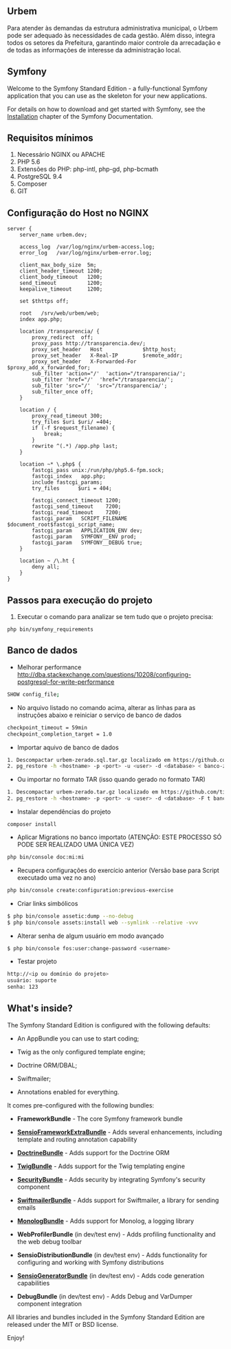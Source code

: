 Urbem
--------------

Para atender às demandas da estrutura administrativa municipal, o Urbem pode ser adequado às necessidades de cada gestão. Além disso, integra todos os setores da Prefeitura, garantindo maior controle da arrecadação e de todas as informações de interesse da administração local.

Symfony
--------------
Welcome to the Symfony Standard Edition - a fully-functional Symfony
application that you can use as the skeleton for your new applications.

For details on how to download and get started with Symfony, see the
[Installation][1] chapter of the Symfony Documentation.

Requisitos mínimos
----------------------------------------------
1. Necessário NGINX ou APACHE
2. PHP 5.6
3. Extensões do PHP: php-intl, php-gd, php-bcmath
4. PostgreSQL 9.4
5. Composer
6. GIT

Configuração do Host no NGINX
----------------------------------------------
```
server {
    server_name urbem.dev;

    access_log  /var/log/nginx/urbem-access.log;
    error_log   /var/log/nginx/urbem-error.log;

    client_max_body_size  5m;
    client_header_timeout 1200;
    client_body_timeout   1200;
    send_timeout          1200;
    keepalive_timeout     1200;

    set $thttps off;

    root   /srv/web/urbem/web;
    index app.php;

    location /transparencia/ {
        proxy_redirect  off;
        proxy_pass http://transparencia.dev/;
        proxy_set_header   Host             $http_host;
        proxy_set_header   X-Real-IP        $remote_addr;
        proxy_set_header   X-Forwarded-For  $proxy_add_x_forwarded_for;
        sub_filter 'action="/'  'action="/transparencia/';
        sub_filter 'href="/'  'href="/transparencia/';
        sub_filter 'src="/'  'src="/transparencia/';
        sub_filter_once off;
    }

    location / {
        proxy_read_timeout 300;
        try_files $uri $uri/ =404;
        if (-f $request_filename) {
            break;
        }
        rewrite ^(.*) /app.php last;
    }

    location ~* \.php$ {
        fastcgi_pass unix:/run/php/php5.6-fpm.sock;
        fastcgi_index   app.php;
        include fastcgi_params;
        try_files      $uri = 404;

        fastcgi_connect_timeout 1200;
        fastcgi_send_timeout    7200;
        fastcgi_read_timeout    7200;
        fastcgi_param   SCRIPT_FILENAME $document_root$fastcgi_script_name;
        fastcgi_param   APPLICATION_ENV dev;
        fastcgi_param   SYMFONY__ENV prod;
        fastcgi_param   SYMFONY__DEBUG true;
    }

    location ~ /\.ht {
        deny all;
    }
}
```

Passos para execução do projeto
----------------------------------------------
1. Executar o comando para analizar se tem tudo que o projeto precisa:
```
php bin/symfony_requirements
```

Banco de dados
----------------------------------------------

* Melhorar performance
http://dba.stackexchange.com/questions/10208/configuring-postgresql-for-write-performance
```sh
SHOW config_file;
```

* No arquivo listado no comando acima, alterar as linhas para as instruções abaixo e reiniciar o serviço de banco de dados
```sh
checkpoint_timeout = 59min
checkpoint_completion_target = 1.0
```

* Importar aquivo de banco de dados
```sh
1. Descompactar urbem-zerado.sql.tar.gz localizado em https://github.com/tilongevo/banco-zerado-urbem3.0
2. pg_restore -h <hostname> -p <port> -u <user> -d <database> < banco-zerado.sql
```

* Ou importar no formato TAR (isso quando gerado no formato TAR)
```sh
1. Descompactar urbem-zerado.tar.gz localizado em https://github.com/tilongevo/banco-zerado-urbem3.0
2. pg_restore -h <hostname> -p <port> -u <user> -d <database> -F t banco-zerado.tar
```

* Instalar dependências do projeto

```$xslt
composer install
```

* Aplicar Migrations no banco importato (ATENÇÃO: ESTE PROCESSO SÓ PODE SER REALIZADO UMA ÚNICA VEZ)
```sh
php bin/console doc:mi:mi
```

* Recupera configurações do exercício anterior (Versão base para Script executado uma vez no ano)
```sh
php bin/console create:configuration:previous-exercise
```

* Criar links simbólicos
```sh
$ php bin/console assetic:dump --no-debug
$ php bin/console assets:install web --symlink --relative -vvv
```

* Alterar senha de algum usuário em modo avançado
```sh
$ php bin/console fos:user:change-password <username>
```

* Testar projeto
```sh
http://<ip ou domínio do projeto>
usuário: suporte
senha: 123
```

What's inside?
--------------

The Symfony Standard Edition is configured with the following defaults:

  * An AppBundle you can use to start coding;

  * Twig as the only configured template engine;

  * Doctrine ORM/DBAL;

  * Swiftmailer;

  * Annotations enabled for everything.

It comes pre-configured with the following bundles:

  * **FrameworkBundle** - The core Symfony framework bundle

  * [**SensioFrameworkExtraBundle**][6] - Adds several enhancements, including
    template and routing annotation capability

  * [**DoctrineBundle**][7] - Adds support for the Doctrine ORM

  * [**TwigBundle**][8] - Adds support for the Twig templating engine

  * [**SecurityBundle**][9] - Adds security by integrating Symfony's security
    component

  * [**SwiftmailerBundle**][10] - Adds support for Swiftmailer, a library for
    sending emails

  * [**MonologBundle**][11] - Adds support for Monolog, a logging library

  * **WebProfilerBundle** (in dev/test env) - Adds profiling functionality and
    the web debug toolbar

  * **SensioDistributionBundle** (in dev/test env) - Adds functionality for
    configuring and working with Symfony distributions

  * [**SensioGeneratorBundle**][13] (in dev/test env) - Adds code generation
    capabilities

  * **DebugBundle** (in dev/test env) - Adds Debug and VarDumper component
    integration

All libraries and bundles included in the Symfony Standard Edition are
released under the MIT or BSD license.

Enjoy!

[1]:  https://symfony.com/doc/3.0/book/installation.html
[6]:  https://symfony.com/doc/current/bundles/SensioFrameworkExtraBundle/index.html
[7]:  https://symfony.com/doc/3.0/book/doctrine.html
[8]:  https://symfony.com/doc/3.0/book/templating.html
[9]:  https://symfony.com/doc/3.0/book/security.html
[10]: https://symfony.com/doc/3.0/cookbook/email.html
[11]: https://symfony.com/doc/3.0/cookbook/logging/monolog.html
[13]: https://symfony.com/doc/3.0/bundles/SensioGeneratorBundle/index.html